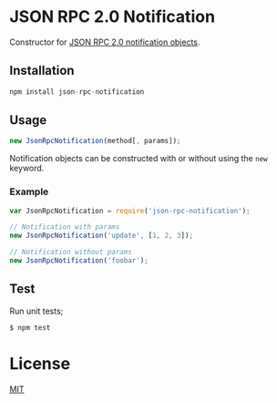 # JSON RPC 2.0 Notification

Constructor for
[JSON RPC 2.0 notification objects](http://www.jsonrpc.org/specification#notification).

## Installation

```js
npm install json-rpc-notification
```

## Usage

```js
new JsonRpcNotification(method[, params]);
```

Notification objects can be constructed with or without using the `new` keyword.

### Example

```js
var JsonRpcNotification = require('json-rpc-notification');

// Notification with params
new JsonRpcNotification('update', [1, 2, 3]);

// Notification without params
new JsonRpcNotification('foobar');
```

## Test

Run unit tests;

`$ npm test`

# License

[MIT](LICENSE)
